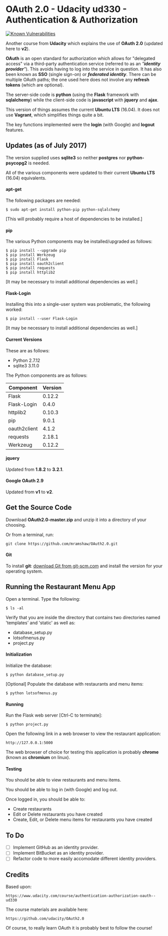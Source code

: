 # OAuth 2.0 - Udacity ud330 - Authentication & Authorization

[![Known Vulnerabilities](https://snyk.io/test/github/mramshaw/OAuth2.0/badge.svg?style=plastic&targetFile=requirements.txt)](https://snyk.io/test/github/mramshaw/OAuth2.0?style-plastic&targetFile=requirements.txt)

Another course from __Udacity__ which explains the use of __OAuth 2.0__ (updated here to __v2__).

__OAuth__ is an open standard for authorization which allows for "delegated access" via a third-party authentication service (referred to as an _"__identity provider__"_). This avoids having to log into the service in question. It has also been known as __SSO__ (single sign-on) or ___federated identity___. There can be multiple OAuth paths; the one used here does not involve any __refresh tokens__ (which are optional).

The server-side code is __python__ (using the __Flask__ framework with __sqlalchemy__) while the client-side code is __javascript__ with __jquery__ and __ajax__.

This version of things assumes the current __Ubuntu LTS__ (16.04). It does not use __Vagrant__, which simplifies things quite a bit.

The key functions implemented were the __login__ (with Google) and __logout__ features.

## Updates (as of July 2017)

The version supplied uses __sqlite3__ so neither __postgres__ nor __python-psycopg2__ is needed.

All of the various components were updated to their current __Ubuntu LTS__ (16.04) equivalents.

#### apt-get

The following packages are needed:

	$ sudo apt-get install python-pip python-sqlalchemy

[This will probably require a host of dependencies to be installed.]

#### pip

The various Python components may be installed/upgraded as follows:

	$ pip install --upgrade pip
	$ pip install Werkzeug
	$ pip install Flask
	$ pip install oauth2client
	$ pip install requests
	$ pip install httplib2

[It may be necessary to install additional dependencies as well.]

#### Flask-Login

Installing this into a single-user system was problematic, the following worked:

	$ pip install --user Flask-Login

[It may be necessary to install additional dependencies as well.]

#### Current Versions

These are as follows:

* Python 2.7.12
* sqlite3 3.11.0

The Python components are as follows:

Component | Version
--------- | -------
Flask        | 0.12.2
Flask-Login  | 0.4.0
httplib2     | 0.10.3
pip          | 9.0.1
oauth2client | 4.1.2
requests     | 2.18.1
Werkzeug     | 0.12.2

#### jquery

Updated from __1.8.2__ to __3.2.1__.

#### Google OAuth 2.9

Updated from __v1__ to __v2__.

## Get the Source Code

Download __OAuth2.0-master.zip__ and unzip it into a directory of your choosing.

Or from a terminal, run:

    git clone https://github.com/mramshaw/OAuth2.0.git

#### Git

To install __git__: [download Git from git-scm.com](http://git-scm.com/downloads) and install the version for your operating system.

## Running the Restaurant Menu App

Open a terminal. Type the following:

	$ ls -al

Verify that you are inside the directory that contains two directories named 'templates' and 'static' as well as:

* database_setup.py
* lotsofmenus.py
* project.py

#### Initialization

Initialize the database:

	$ python database_setup.py

[Optional] Populate the database with restaurants and menu items:

	$ python lotsofmenus.py

#### Running

Run the Flask web server [Ctrl-C to terminate]:

	$ python project.py

Open the following link in a web browser to view the restaurant application:

	http://127.0.0.1:5000

The web browser of choice for testing this application is probably __chrome__ (known as __chromium__ on linux).

#### Testing

You should be able to view restaurants and menu items.

You should be able to log in (with Google) and log out.

Once logged in, you should be able to:
* Create restaurants
* Edit or Delete restaurants you have created
* Create, Edit, or Delete menu items for restaurants you have created

## To Do

- [ ] Implement GitHub as an identity provider.
- [ ] Implement BitBucket as an identity provider.
- [ ] Refactor code to more easily accomodate different identity providers.

## Credits

Based upon:

	https://www.udacity.com/course/authentication-authorization-oauth--ud330

The course materials are available here:

	https://github.com/udacity/OAuth2.0

Of course, to really learn OAuth it is probably best to follow the course!
